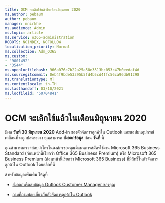 ```yaml
---
title: OCM จะเลิกใช้แล้วในเดือนมิถุนายน 2020
ms.author: pebaum
author: pebaum
manager: mnirkhe
ms.audience: Admin
ms.topic: article
ms.service: o365-administration
ROBOTS: NOINDEX, NOFOLLOW
localization_priority: Normal
ms.collection: Adm_O365
ms.custom:
- "9001492"
- "3544"
ms.openlocfilehash: 966a076c7b22a25a58e3513bc053c47b0eedaf4d
ms.sourcegitcommit: 0eb4f9bde53395b5fd4b5cd4ffc56ca96db91298
ms.translationtype: MT
ms.contentlocale: th-TH
ms.lasthandoff: 03/10/2021
ms.locfileid: "50704841"
---
```

# <a name="ocm-to-be-retired-june-2020"></a>OCM จะเลิกใช้แล้วในเดือนมิถุนายน 2020


มีผล **วันที่ 30 มิถุนายน 2020** Add-in ของตัวจัดการลูกค้าใน Outlook และแอปบนอุปกรณ์เคลื่อนที่จะถูกปลดระวาง คุณสามารถ  **ส่งออกข้อมูล**  ก่อน  **วันที่** นี้  

คุณสามารถตรวจสอบว่าใครในองค์กรของคุณมีแผนการสมัครใช้งาน Microsoft 365 Business Standard (ก่อนหน้านี้เรียกว่า Office 365 Business Premium) หรือ Microsoft 365 Business Premium (ก่อนหน้านี้เรียกว่า Microsoft 365 Business) ที่มีสิทธิ์ในตัวจัดการลูกค้าใน Outlook โดยคลิกที่นี่[](https://admin.microsoft.com/AdminPortal/Home?ref=/users)

สำหรับข้อมูลเพิ่มเติม ให้ดูที่

- [ส่งออกหรือลบข้อมูล Outlook Customer Manager ของคุณ](https://support.office.com/article/1a421cb4-e8de-4b44-bfb8-710b92820439)

- [ถามที่ถามบ่อยเกี่ยวกับตัวจัดการลูกค้าใน Outlook](https://techcommunity.microsoft.com/t5/outlook-customer-manager/faq-frequently-asked-questions-about-outlook-customer-manager/m-p/29680)
